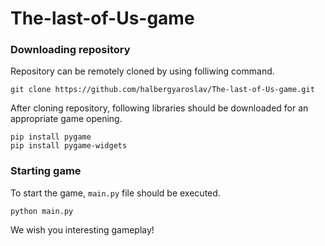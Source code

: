 # The-last-of-Us-game

### Downloading repository

Repository can be remotely cloned by using folliwing command.

```
git clone https://github.com/halbergyaroslav/The-last-of-Us-game.git
```

After cloning repository, following libraries should be downloaded for an appropriate game opening.

```
pip install pygame
pip install pygame-widgets
```

### Starting game

To start the game, ```main.py``` file should be executed.

```
python main.py
```

We wish you interesting gameplay!
